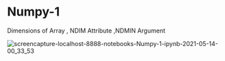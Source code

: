 # Numpy-1
Dimensions of Array , NDIM Attribute ,NDMIN Argument 

![screencapture-localhost-8888-notebooks-Numpy-1-ipynb-2021-05-14-00_33_53](https://user-images.githubusercontent.com/82317107/118174236-31be4780-b44c-11eb-912b-a7df9990fd82.png)

